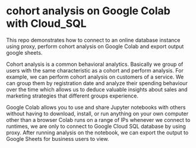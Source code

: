 # cohort analysis on Google Colab with Cloud_SQL
This repo demonstrates how to connect to an online database instance using proxy, perform cohort analysis on Google Colab and export output google sheets.  

Cohort analysis is a common behavioral analytics. Basically we group of users with the same characteristic as a cohort and perform analysis. For example, we can perform cohort analysis on customers of a service. We can group them by registration date and analyze their spending behaviour over the time which allows us to deduce valuable insights about sales and marketing strategies that different groups experience. 

Google Colab allows you to use and share Jupyter notebooks with others without having to download, install, or run anything on your own computer other than a browser
Colab runs on a range of IPs whenever we connect to runtimes, we are only to connect to Google Cloud SQL database by using proxy. After running analysis on the notebook, we can export the output to Google Sheets for business users to view.
